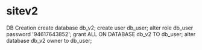 # sitev2
DB Creation
create database db_v2;
create user db_user;
alter role db_user password '94617643852';
grant ALL ON DATABASE db_v2 TO db_user;
alter database db_v2 owner to db_user;

